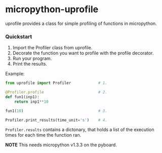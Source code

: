 micropython-uprofile
====================

uprofile provides a class for simple profiling of functions in micropython.

### Quickstart

1. Import the Profiler class from uprofile.
2. Decorate the function you want to profile with the profile decorator.
3. Run your program.
4. Print the results.

Example:
```python
from uprofile import Profiler            # 1.

@Profiler.profile                        # 2.
def fun1(inp1):
    return inp1**10

fun1(10)                                 # 3.

Profiler.print_results(time_unit='s')    # 4.
```

``Profiler.results`` contains a dictonary, that holds a list of the execution times for each time the function ran.
  
  
**NOTE**
This needs micropython v1.3.3 on the pyboard.
